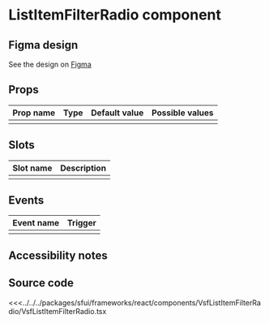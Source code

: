 #  ListItemFilterRadio component

<Generate />

## Figma design

See the design on [Figma]()

## Props

| Prop name             | Type                       | Default value | Possible values                        |
|-----------------------|----------------------------|---------------|----------------------------------------|
|                       |                            |               |                                        |


## Slots

| Slot name |            Description            |
| --------- | ------------------------------- |
|           |                                   |

## Events

| Event name |            Trigger             |
| ---------- | ---------------------------- |
|            |                                |

## Accessibility notes


## Source code



<<<../../../packages/sfui/frameworks/react/components/VsfListItemFilterRadio/VsfListItemFilterRadio.tsx

